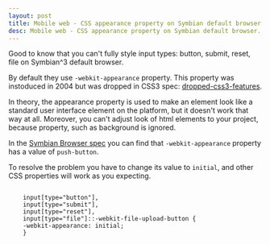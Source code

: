 ```yaml
---
layout: post
title: Mobile web - CSS appearance property on Symbian default browser
desc: Mobile web - CSS appearance property on Symbian default browser.
---
```


Good to know that you can't fully style input types: button, submit, reset, file on Symbian^3 default browser.

By default they use <code>-webkit-appearance</code> property. This property was instoduced in 2004 but was dropped in CSS3 spec: <a href="http://wiki.csswg.org/spec/css4-ui#dropped-css3-features" target="_blank">dropped-css3-features</a>.

In theory, the appearance property is used to make an element look like a standard user interface element on the platform, but it doesn't work that way at all.
Moreover, you can't adjust look of html elements to your project, because property, such as background is ignored.

In the <a href="http://www.developer.nokia.com/Resources/Library/Web/nokia-browsers/symbian-browsers/default-css-style-sheet.html" target="_blank">Symbian Browser spec</a> you can find that <code>-webkit-appearance</code> property has a value of <code>push-button</code>.

To resolve the problem you have to change its value to <code>initial</code>, and other CSS properties will work as you expecting.

<pre>
<code>
    input[type="button"],
    input[type="submit"],
    input[type="reset"],
    input[type="file"]::-webkit-file-upload-button {
    -webkit-appearance: initial;
    }
</code>
</pre>

